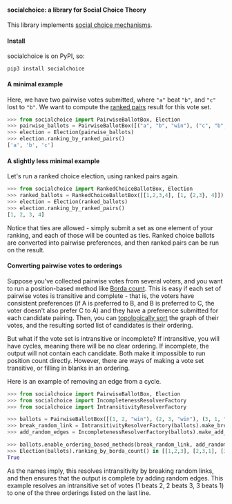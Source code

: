 
#### socialchoice: a library for Social Choice Theory

This library implements [social choice mechanisms](https://en.wikipedia.org/wiki/Social_choice_theory).

#### Install
socialchoice is on PyPI, so:
``` 
pip3 install socialchoice
```

#### A minimal example
Here, we have two pairwise votes submitted, where `"a"` beat `"b"`, and `"c"` lost to `"b"`. We want to compute the [ranked pairs](https://en.wikipedia.org/wiki/Ranked_pairs) result for this vote set.
```python
>>> from socialchoice import PairwiseBallotBox, Election   
>>> pairwise_ballots = PairwiseBallotBox([("a", "b", "win"), ("c", "b", "loss")])
>>> election = Election(pairwise_ballots)
>>> election.ranking_by_ranked_pairs()
['a', 'b', 'c']

```

#### A slightly less minimal example
Let's run a ranked choice election, using ranked pairs again.
```python
>>> from socialchoice import RankedChoiceBallotBox, Election   
>>> ranked_ballots = RankedChoiceBallotBox([[1,2,3,4], [1, {2,3}, 4]])
>>> election = Election(ranked_ballots)
>>> election.ranking_by_ranked_pairs()
[1, 2, 3, 4]

```
Notice that ties are allowed - simply submit a set as one element of your ranking, and each of those will be counted as ties. Ranked choice ballots are converted into pairwise preferences, and then ranked pairs can be run on the result.

#### Converting pairwise votes to orderings
Suppose you've collected pairwise votes from several voters, and you want to run a position-based method like [Borda count](https://en.wikipedia.org/wiki/Borda_count). This is easy if each set of pairwise votes is transitive and complete - that is, the voters have consistent preferences (if A is preferred to B, and B is preferred to C, the voter doesn't also prefer C to A) and they have a preference submitted for each candidate pairing. Then, you can [topologically sort](https://en.wikipedia.org/wiki/Topological_sorting) the graph of their votes, and the resulting sorted list of candidates is their ordering. 

But what if the vote set is intransitive or incomplete? If intransitive, you will have cycles, meaning there will be no clear ordering. If incomplete, the output will not contain each candidate. Both make it impossible to run position count directly. However, there are ways of making a vote set transitive, or filling in blanks in an ordering. 

Here is an example of removing an edge from a cycle.
```python
>>> from socialchoice import PairwiseBallotBox, Election   
>>> from socialchoice import IncompletenessResolverFactory
>>> from socialchoice import IntransitivityResolverFactory

>>> ballots = PairwiseBallotBox([(1, 2, "win"), (2, 3, "win"), (3, 1, "win")])
>>> break_random_link = IntransitivityResolverFactory(ballots).make_break_random_link()
>>> add_random_edges = IncompletenessResolverFactory(ballots).make_add_random_edges()

>>> ballots.enable_ordering_based_methods(break_random_link, add_random_edges)
>>> Election(ballots).ranking_by_borda_count() in [[1,2,3], [2,3,1], [3,1,2]]
True
```
As the names imply, this resolves intransitivity by breaking random links, and then ensures that the output is complete by adding random edges. This example resolves an intransitive set of votes (1 beats 2, 2 beats 3, 3 beats 1) to one of the three orderings listed on the last line.